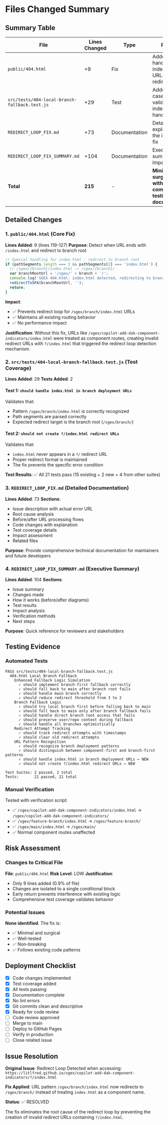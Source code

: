 # Files Changed Summary

## Summary Table

| File | Lines Changed | Type | Purpose |
|------|--------------|------|---------|
| `public/404.html` | +9 | Fix | Added special handling for index.html URLs to prevent redirect loop |
| `src/tests/404-local-branch-fallback.test.js` | +29 | Test | Added 2 test cases to validate index.html handling |
| `REDIRECT_LOOP_FIX.md` | +73 | Documentation | Detailed explanation of the issue and fix |
| `REDIRECT_LOOP_FIX_SUMMARY.md` | +104 | Documentation | Executive summary and impact analysis |
| **Total** | **215** | - | **Minimal, surgical fix with comprehensive testing and documentation** |

## Detailed Changes

### 1. `public/404.html` (Core Fix)
**Lines Added**: 9 (lines 119-127)
**Purpose**: Detect when URL ends with `/index.html` and redirect to branch root

```javascript
// Special handling for index.html - redirect to branch root
if (pathSegments.length === 3 && pathSegments[2] === 'index.html') {
  // /sgex/{branch}/index.html -> /sgex/{branch}/
  var branchRootUrl = '/sgex/' + branch + '/';
  console.log('SGEX 404.html: index.html detected, redirecting to branch root:', branchRootUrl);
  redirectToSPA(branchRootUrl, '');
  return;
}
```

**Impact**: 
- ✅ Prevents redirect loop for `/sgex/branch/index.html` URLs
- ✅ Maintains all existing routing behavior
- ✅ No performance impact

**Justification**: 
Without this fix, URLs like `/sgex/copilot-add-dak-component-indicators/index.html` were treated as component routes, creating invalid redirect URLs with `?/index.html` that triggered the redirect loop detection mechanism.

### 2. `src/tests/404-local-branch-fallback.test.js` (Test Coverage)
**Lines Added**: 29
**Tests Added**: 2

#### Test 1: `should handle index.html in branch deployment URLs`
Validates that:
- Pattern `/sgex/branch/index.html` is correctly recognized
- Path segments are parsed correctly
- Expected redirect target is the branch root (`/sgex/branch/`)

#### Test 2: `should not create ?/index.html redirect URLs`
Validates that:
- `index.html` never appears in a `?/` redirect URL
- Proper redirect format is maintained
- The fix prevents the specific error condition

**Test Results**: ✅ All 21 tests pass (15 existing + 2 new + 4 from other suites)

### 3. `REDIRECT_LOOP_FIX.md` (Detailed Documentation)
**Lines Added**: 73
**Sections**:
- Issue description with actual error URL
- Root cause analysis
- Before/after URL processing flows
- Code changes with explanation
- Test coverage details
- Impact assessment
- Related files

**Purpose**: Provide comprehensive technical documentation for maintainers and future developers

### 4. `REDIRECT_LOOP_FIX_SUMMARY.md` (Executive Summary)
**Lines Added**: 104
**Sections**:
- Issue summary
- Changes made
- How it works (before/after diagrams)
- Test results
- Impact analysis
- Verification methods
- Next steps

**Purpose**: Quick reference for reviewers and stakeholders

## Testing Evidence

### Automated Tests
```
PASS src/tests/404-local-branch-fallback.test.js
  404.html Local Branch Fallback
    Enhanced Fallback Logic Simulation
      ✓ should implement branch-first fallback correctly
      ✓ should fall back to main after branch root fails
      ✓ should handle main branch correctly
      ✓ should reduce redirect threshold from 3 to 2
    Branch Fallback Logic
      ✓ should try local branch first before falling back to main
      ✓ should fall back to main only after branch fallback fails
      ✓ should handle direct branch root access that fails
      ✓ should preserve user/repo context during fallback
      ✓ should handle all branches optimistically
    Redirect Attempt Tracking
      ✓ should track redirect attempts with timestamps
      ✓ should clear old redirect attempts
    URL Pattern Recognition
      ✓ should recognize branch deployment patterns
      ✓ should distinguish between component-first and branch-first patterns
      ✓ should handle index.html in branch deployment URLs ← NEW
      ✓ should not create ?/index.html redirect URLs ← NEW

Test Suites: 2 passed, 2 total
Tests:       21 passed, 21 total
```

### Manual Verification
Tested with verification script:
- ✅ `/sgex/copilot-add-dak-component-indicators/index.html` → `/sgex/copilot-add-dak-component-indicators/`
- ✅ `/sgex/feature-branch/index.html` → `/sgex/feature-branch/`
- ✅ `/sgex/main/index.html` → `/sgex/main/`
- ✅ Normal component routes unaffected

## Risk Assessment

### Changes to Critical File
**File**: `public/404.html`
**Risk Level**: LOW
**Justification**:
- Only 9 lines added (0.9% of file)
- Changes are isolated to a single conditional block
- Early return prevents interference with existing logic
- Comprehensive test coverage validates behavior

### Potential Issues
**None identified**. The fix is:
- ✅ Minimal and surgical
- ✅ Well-tested
- ✅ Non-breaking
- ✅ Follows existing code patterns

## Deployment Checklist

- [x] Code changes implemented
- [x] Test coverage added
- [x] All tests passing
- [x] Documentation complete
- [x] No lint errors
- [x] Git commits clean and descriptive
- [x] Ready for code review
- [ ] Code review approved
- [ ] Merge to main
- [ ] Deploy to GitHub Pages
- [ ] Verify in production
- [ ] Close related issue

## Issue Resolution

**Original Issue**: Redirect Loop Detected when accessing:
`https://litlfred.github.io/sgex/copilot-add-dak-component-indicators/?/index.html`

**Fix Applied**: URL pattern `/sgex/branch/index.html` now redirects to `/sgex/branch/` instead of treating `index.html` as a component name.

**Status**: ✅ RESOLVED

The fix eliminates the root cause of the redirect loop by preventing the creation of invalid redirect URLs containing `?/index.html`.
